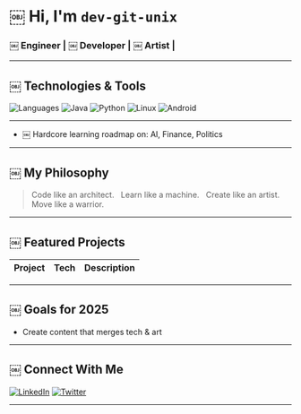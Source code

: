 # ￼ Hi, I'm `dev-git-unix`

### ￼ Engineer | ￼ Developer | ￼ Artist |

---

## ￼ Technologies & Tools
![Languages](https://img.shields.io/badge/-Kotlin-7F52FF?style=flat&logo=kotlin&logoColor=white)
![Java](https://img.shields.io/badge/-Java-007396?style=flat&logo=java&logoColor=white)
![Python](https://img.shields.io/badge/-Python-3776AB?style=flat&logo=python&logoColor=white)
![Linux](https://img.shields.io/badge/-Linux-FCC624?style=flat&logo=linux&logoColor=black)
![Android](https://img.shields.io/badge/-Android-3DDC84?style=flat&logo=android&logoColor=white)

---

- ￼ Hardcore learning roadmap on: AI, Finance, Politics

---

## ￼ My Philosophy
> Code like an architect.  
> Learn like a machine.  
> Create like an artist.  
> Move like a warrior.

---

## ￼ Featured Projects
| Project | Tech | Description |
|--------|------|-------------|

---

## ￼ Goals for 2025
- Create content that merges tech & art

---

## ￼ Connect With Me
[![LinkedIn](https://img.shields.io/badge/-LinkedIn-blue?style=flat&logo=Linkedin&logoColor=white)](https://www.linkedin.com/in/anunayprakash)
[![Twitter](https://img.shields.io/badge/-X-black?style=flat&logo=twitter&logoColor=white)](https://x.com/yourhandle)

---

